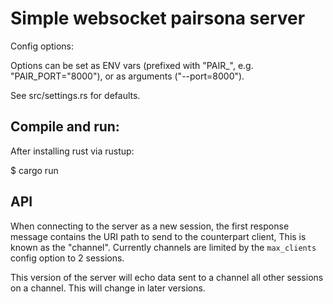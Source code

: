 # Simple websocket pairsona server

Config options:

Options can be set as ENV vars (prefixed with "PAIR_", e.g.
"PAIR_PORT="8000"), or as arguments ("--port=8000").

See src/settings.rs for defaults.

## Compile and run:

After installing rust via rustup:

$ cargo run

## API

When connecting to the server as a new session, the first response
message contains the URI path to send to the counterpart client, This
is known as the "channel". Currently channels are limited by the
`max_clients` config option to 2 sessions.

This version of the server will echo data sent to a channel all other
sessions on a channel. This will change in later versions.

